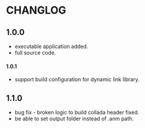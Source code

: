 # CHANGLOG

## 1.0.0

- executable application added.
- full source code.

#### 1.0.1

- support build configuration for dynamic link library.

## 1.1.0

- bug fix - broken logic to build collada header fixed.
- be able to set output folder instead of .anm path.